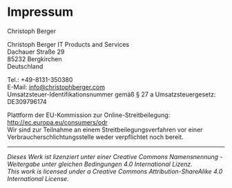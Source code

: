 # Impressum

Christoph Berger

Christoph Berger IT Products and Services \
Dachauer Straße 29 \
85232 Bergkirchen \
Deutschland

Tel.: +49-8131-350380 \
E-Mail: info@christophberger.com \
Umsatzsteuer-Identifikationsnummer gemäß § 27 a Umsatzsteuergesetz: DE309796174

Plattform der EU-Kommission zur Online-Streitbeilegung: \
http://ec.europa.eu/consumers/odr \
Wir sind zur Teilnahme an einem Streitbeilegungsverfahren vor einer Verbraucherschlichtungsstelle weder verpflichtet noch bereit.
___

*Dieses Werk ist lizenziert unter einer Creative Commons Namensnennung - Weitergabe unter gleichen Bedingungen 4.0 International Lizenz.* \
*This work is licensed under a Creative Commons Attribution-ShareAlike 4.0 International License.*
